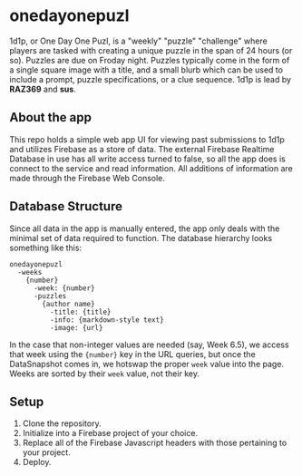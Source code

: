 # onedayonepuzl
1d1p, or One Day One Puzl, is a "weekly" "puzzle" "challenge" where players are tasked with creating a unique puzzle in the span of 24 hours (or so). Puzzles are due on Froday night. Puzzles typically come in the form of a single square image with a title, and a small blurb which can be used to include a prompt, puzzle specifications, or a clue sequence.
1d1p is lead by **RAZ369** and **sus**.

## About the app
This repo holds a simple web app UI for viewing past submissions to 1d1p and utilizes Firebase as a store of data. The external Firebase Realtime Database in use has all write access turned to false, so all the app does is connect to the service and read information. All additions of information are made through the Firebase Web Console.

## Database Structure
Since all data in the app is manually entered, the app only deals with the minimal set of data required to function. The database hierarchy looks something like this:

    onedayonepuzl
      -weeks
        {number}
          -week: {number}
          -puzzles
            {author name}
              -title: {title}
              -info: {markdown-style text}
              -image: {url}

In the case that non-integer values are needed (say, Week 6.5), we access that week using the `{number}` key in the URL queries, but once the DataSnapshot comes in, we hotswap the proper `week` value into the page. Weeks are sorted by their `week` value, not their key.

## Setup

 1. Clone the repository.
 2. Initialize into a Firebase project of your choice.
 3. Replace all of the Firebase Javascript headers with those pertaining to your project.
 4. Deploy.